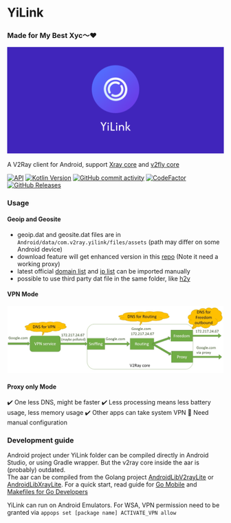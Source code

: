 # YiLink
### Made for My Best Xyc～❤️
![image](https://raw.githubusercontent.com/lingyicute/YiLink/master/logo.png)

A V2Ray client for Android, support [Xray core](https://github.com/XTLS/Xray-core) and [v2fly core](https://github.com/v2fly/v2ray-core)

[![API](https://img.shields.io/badge/API-21%2B-yellow.svg?style=flat)](https://developer.android.com/about/versions/lollipop)
[![Kotlin Version](https://img.shields.io/badge/Kotlin-1.9.23-blue.svg)](https://kotlinlang.org)
[![GitHub commit activity](https://img.shields.io/github/commit-activity/m/lingyicute/YiLink)](https://github.com/lingyicute/YiLink/commits/master)
[![CodeFactor](https://www.codefactor.io/repository/github/lingyicute/yilink/badge)](https://www.codefactor.io/repository/github/lingyicute/yilink)
[![GitHub Releases](https://img.shields.io/github/downloads/lingyicute/YiLink/latest/total?logo=github)](https://github.com/lingyicute/YiLink/releases)

### Usage

#### Geoip and Geosite
- geoip.dat and geosite.dat files are in `Android/data/com.v2ray.yilink/files/assets` (path may differ on some Android device)
- download feature will get enhanced version in this [repo](https://github.com/Loyalsoldier/v2ray-rules-dat) (Note it need a working proxy)
- latest official [domain list](https://github.com/v2fly/domain-list-community) and [ip list](https://github.com/v2fly/geoip) can be imported manually
- possible to use third party dat file in the same folder, like [h2y](https://guide.v2fly.org/routing/sitedata.html#%E5%A4%96%E7%BD%AE%E7%9A%84%E5%9F%9F%E5%90%8D%E6%96%87%E4%BB%B6)

#### VPN Mode
![image](https://raw.githubusercontent.com/lingyicute/YiLink/master/vpn-mode.jpg)

#### Proxy only Mode
✔️ One less DNS, might be faster
✔️ Less processing means less battery usage, less memory usage
✔️ Other apps can take system VPN
🔴 Need manual configuration

### Development guide

Android project under YiLink folder can be compiled directly in Android Studio, or using Gradle wrapper. But the v2ray core inside the aar is (probably) outdated.  
The aar can be compiled from the Golang project [AndroidLibV2rayLite](https://github.com/2dust/AndroidLibV2rayLite) or [AndroidLibXrayLite](https://github.com/2dust/AndroidLibXrayLite).
For a quick start, read guide for [Go Mobile](https://github.com/golang/go/wiki/Mobile) and [Makefiles for Go Developers](https://tutorialedge.net/golang/makefiles-for-go-developers/)

YiLink can run on Android Emulators. For WSA, VPN permission need to be granted via
`appops set [package name] ACTIVATE_VPN allow`
